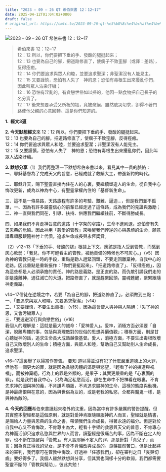 ```yaml
---
title: "2023 – 09 – 26 QT 希伯來書 12：12~17"
date: 2025-04-12T01:04:02+0800
draft: false
# original_url: https://cmtc.tw/2023-09-26-qt-%e5%b8%8c%e4%bc%af%e4%be%86%e6%9b%b8-12%ef%bc%9a1217
---
```


![2023 – 09 – 26 QT  希伯來書 12：12~17](/images/qt.jpg  "2023 – 09 – 26 QT  希伯來書 12：12~17")

> 希伯來書 12：12~17  
> 12：12 所以，你們要把下垂的手、發酸的腿挺起來；  
> 12：13 也要為自己的腳，把道路修直了，使瘸子不致歪腳（或譯：差路），反得痊癒。  
> 12：14 你們要追求與眾人和睦，並要追求聖潔；非聖潔沒有人能見主。  
> 12：15 又要謹慎，恐怕有人失了　神的恩；恐怕有毒根生出來擾亂你們，因此叫眾人沾染汙穢；  
> 12：16 恐怕有淫亂的，有貪戀世俗如以掃的，他因一點食物把自己長子的名分賣了。  
> 12：17 後來想要承受父所祝的福，竟被棄絕，雖然號哭切求，卻得不著門路使他父親的心意回轉。這是你們知道的。

**1.  經文3遍**

**2. 今天默想經文**來 12：12 所以，你們要把下垂的手、發酸的腿挺起來。  
12：13 也要為自己的腳，把道路修直了，使瘸子不致歪腳，反得痊癒。  
12：14 你們要追求與眾人和睦，並要追求聖潔；非聖潔沒有人能見主。  
12：15 又要謹慎，恐怕有人失了　神的恩；恐怕有毒根生出來擾亂你們，因此叫眾人沾染汙穢。

**3. 默想分享**（1）我們再整理一下默想希伯來書以來，看見其中一貫的脈絡：  
一、耶穌基督為了完成天父的旨意，已經成就了救贖大工，帶進新約的時代。

二、耶穌升天，賜下聖靈直接內住在人的心裏，要繼續塑造人的生命，從自我中心悔改更新，成為以神為中心，有聖靈掌權內住的「基督新生命」。

三、這不是一條易路，天路旅程有許多的考驗、艱難、逼迫…，但是我們並不孤單，一、因為有許多屬靈信心的前輩已經走過了這條路，成為我們的見證與激勵；二、神一直與我們同在，引導、扶持、供應我們繼續往前，不斷得勝成長。

四、如果我們不肯走神旨意的道路（十字架的窄路），生命不進則退，恐怕會有失去恩典的危險。因此神用「慈愛的管教」來喚醒我們悖逆的心與愚頑的生命，願意謙卑順服跟隨神付上代價，追求生命成長與永恆獎賞。

（2）v12~13「下垂的手、發酸的腿」根據上下文，應該是指人受到管教，而感到灰心軟弱：「我兒，你不可輕看主的管教，被祂責備的時候也不可灰心。」（v5）因為神的管教只是一時的手段，重點是勸人趕緊回頭，不要走回離棄神，自我中心的老路。因此重點是重新振作：「你們要挺起來」、「把道路修直了」、「反得痊癒」，因為這些都是人必須承擔的責任。神的路是義路，是正直的路，而仇敵引誘我們走的卻是遠離神，通往滅亡的大道。把路修直了，就是趕緊回頭，靈魂甦醒，緊緊跟隨神走義路。

v14~17信徒在逆境之中，若要「為自己的腳，把道路修直了」，必須做到三點：  
一、「要追求與眾人和睦，又要追求聖潔」（v14）  
二、「又要謹慎，不要生出毒根」（v15），因為這會使人與神與人隔絕：「失了神的恩，又會污穢眾人」  
三、「要遠避淫行與貪戀世俗」（v16）  
我個人的理解是：這就是最大的誡命：「愛神愛人」。愛神，消極方面必須要「自潔，脫離卑賤的事，包括與真理敵對的世俗的思想與價值觀」；積極方面，則是甘心聽從神的話，追求生命長大成熟越像基督。愛人，消極方面，不要生出毒根敗壞自己又敗壞別人的生命；積極方面，與眾人和睦，幫助自己又幫助別人生命成長，追求聖潔。

v16~17這裏舉了以掃當作警告。 要知 道以掃並沒有犯了什麼嚴重道德上的大罪，但他有一個更大的罪，就是因為貪戀肉體的滿足與慾望，「輕看了神的揀選與祝福」，而被神棄絕。行為上的罪是外顯的，是果子；其實更嚴重的是「心裏面的罪」，就是我們自我中心，只為滿足私慾而活，卻在生命中不把神看在眼裏，不肯先求神的國與神的義，不肯謙卑順服，不肯追求屬神的生命，這樣的態度與動機，是神最痛恨與在意的，因為與世俗為友的，或是老我的私慾，全都與魔鬼一樣，是與神為敵的。

**4. 今天的回應**希伯來書讀起來格外的沈重，因為當中有許多嚴厲的警告提醒。但其實整本聖經都是這個原則，就是對愛神肯跟隨順服神的人而言，聖經就是情書，是賜給人力量與恩典的生命之書，帶領我們生命成長，得著永遠的福分。但是對於自我中心又不肯悔改，不肯尊主為大，輕看十字架的救恩與天父的旨意，不肯專心為神而活卻只追求私慾與世界的人而言，讀聖經是很痛苦的事，因為不斷在定人的罪，也不斷在提醒與「管教」。有人說耶穌不定人的罪，那是針對「真兒子」而言；因為真正得救的兒女，是不會不肯悔改與成長的。良藥雖然苦口，但是比起將來的審判，我們寧可在管教中悔改，好過神「任憑我們」，卻在審判之日「哀哭切齒」要好得多了。我個人雖然默想與分享，但其實也同樣十分的軟弱，我們都需要聖靈不斷的「管教與幫助」，彼此共勉！